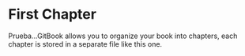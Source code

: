 # First Chapter

Prueba...GitBook allows you to organize your book into chapters, each chapter is stored in a separate file like this one.
